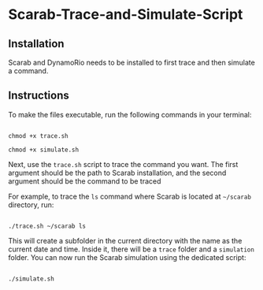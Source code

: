 # Scarab-Trace-and-Simulate-Script
## Installation
Scarab and DynamoRio needs to be installed to first trace and then simulate a command.
## Instructions
To make the files executable, run the following commands in your terminal:

```

chmod +x trace.sh

chmod +x simulate.sh

```

Next, use the `trace.sh` script to trace the command you want. The first argument should be the path to Scarab installation, and the second argument should be the command to be traced 

For example, to trace the `ls` command where Scarab is located at `~/scarab` directory, run:

```

./trace.sh ~/scarab ls

```

This will create a subfolder in the current directory with the name as the current date and time. Inside it, there will be a `trace` folder and a `simulation` folder. You can now run the Scarab simulation using the dedicated script:

```

./simulate.sh

```
